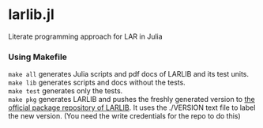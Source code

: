 # larlib.jl
Literate programming approach for LAR in Julia

### Using Makefile

`make all` generates Julia scripts and pdf docs of LARLIB and its test units.  
`make lib` generates scripts and docs without the tests.  
`make test` generates only the tests.  
`make pkg` generates LARLIB and pushes the freshly generated version to [the official package repository of LARLIB](https://github.com/cvdlab/LARLIB.jl). It uses the ./VERSION text file to label the new version. (You need the write credentials for the repo to do this)

